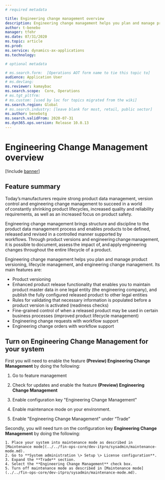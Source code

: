 ```yaml
---
# required metadata

title: Engineering change management overview
description: Engineering change management helps you plan and manage product versioning, lifecycle management, and engineering change management.
author: t-benebo
manager: tfehr
ms.date: 07/31/2020
ms.topic: article
ms.prod: 
ms.service: dynamics-ax-applications
ms.technology: 

# optional metadata

# ms.search.form:  [Operations AOT form name to tie this topic to]
audience: Application User
# ms.devlang: 
ms.reviewer: kamaybac
ms.search.scope:  Core, Operations
# ms.tgt_pltfrm: 
# ms.custom: [used by loc for topics migrated from the wiki]
ms.search.region: Global
# ms.search.industry: [leave blank for most, retail, public sector]
ms.author: benebotg
ms.search.validFrom: 2020-07-31
ms.dyn365.ops.version: Release 10.0.13
---
```


# Engineering Change Management overview


[!include [banner](../includes/banner.md)]

## Feature summary

Today’s manufacturers require strong product data management, version control and engineering change management to succeed in a world of constantly shrinking product lifecycles, increased quality and reliability requirements, as well as an increased focus on product safety.

Engineering change management brings structure and discipline to the product data management process and enables products to be defined, released and revised in a controlled manner supported by workflows. Through product versions and engineering change management, it is possible to document, assess the impact of, and apply engineering changes throughout the entire lifecycle of a product.

Engineering change management helps you plan and manage product versioning, lifecycle management, and engineering change management. Its main features are:

- Product versioning
- Enhanced product release functionality that enables you to maintain product master data in one legal entity (the engineering company), and publish the fully configured released product to other legal entities
- Rules for validating that necessary information is populated before a product version is activated (readiness checks)
- Fine-grained control of when a released product may be used in certain business processes (improved product lifecycle management)
- Engineering change requests with workflow support
- Engineering change orders with workflow support

## Turn on Engineering Change Management for your system

First you will need to enable the feature **(Preview) Engineering Change Management** by doing the following:

 1. Go to feature management

 2. Check for updates and enable the feature **(Preview) Engineering Change Management**

 3. Enable configuration key "Engineering Change Management"

 4. Enable maintenance mode on your environment.

 5. Enable "Engineering Change Management" under “Trade”

Secondly, you will need turn on the configuration key **Engineering Change Management** by doing the following:

    1. Place your system into maintenance mode as described in [Maintenance mode](../../fin-ops-core/dev-itpro/sysadmin/maintenance-mode.md).
    2. Go to **System administration \> Setup \> License configuration**.
    3. Expand the **Trade** section.
    4. Select the **Engineering Change Management** check box.
    5. Turn off maintenance mode as described in [Maintenance mode](../../fin-ops-core/dev-itpro/sysadmin/maintenance-mode.md).
